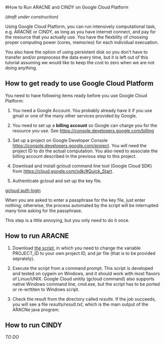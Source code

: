 #How to Run ARACNE and CINDY on Google Cloud Platform

*(draft under construction)*

Using Google Cloud Platform, you can run intensively computational task, e.g. ARACNE or CINDY, as long as you have internet connect, and pay for the resource that you actually use. You have the flexbility of choosing proper computing power (cores, memories) for each individual execuation.

You also have the option of using persistent disk so you don't have to transfer and/or preprocess the data every time, but it is left out of this tutorial assuming we would like to keep the cost to zero when we are not doing anything.

## How to get ready to use Google Cloud Platform

You need to have following items ready before you use Google Cloud Platform:

  1. You need a Google Account. You probably already have it if you use gmail or one of the many other services provided by Google.
  
  2. You need to set up a **billing account** so Google can charge you for the resource you use. See https://console.developers.google.com/billing
  
  3. Set up a project on Google Developer Console https://console.developers.google.com/project. You will need the project ID to do the actual computation. You also need to associate the billing account described in the previous step to this project.

  4. Download and install gcloud command line tool (Google Cloud SDK) from https://cloud.google.com/sdk/#Quick_Start.

  5. Authenticate gcloud and set up the key file.

  <a href="https://cloud.google.com/sdk/gcloud/reference/auth/login">gcloud auth login</a>

When you are asked to enter a passphrase for the key file, just enter nothing; otherwise, the process automated by the script will be interrupted many time asking for the passphrase. 

This step is a little annoying, but you only need to do it once.

## How to run ARACNE

  1. Download <a href="https://github.com/geworkbench-group/on-demand.cluster/blob/f302482b65f6944d36d4680f1440a3744ceae82d/cloud.aracne.java.sh">the script</a>, in which you need to change the variable PROJECT_ID to your own project ID, and jar file (that is to be provided seprately).

  2. Execute the script from a command prompt. This script is developed and tested on cygwin on Windows, and it should work with most flavors of Linux/UNIX. Google Cloud unitily (gcloud command) also supports native Windows command line, cmd.exe, but the script has to be ported or re-wrttiten to Windows script.
  3. Check the result from the directory called *results*. If the job succeeds, you will see a file *results/result.txt*, which is the main output of the ARACNe java program.
  

## How to run CINDY

*TO DO*
